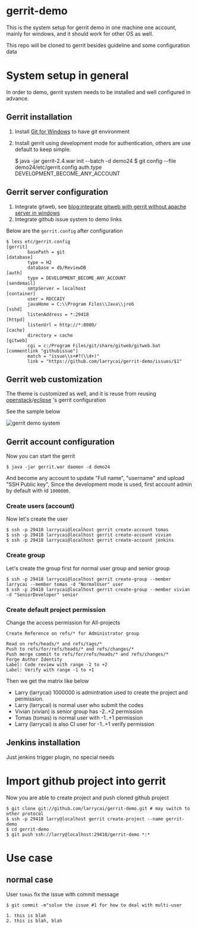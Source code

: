 # gerrit-demo

This is the system setup for gerrit demo in one machine one account, mainly for windows, and it should work for other OS as well.

This repo will be cloned to gerrit besides guideline and some configuration data

# System setup in general
In order to demo, gerrit system needs to be installed and well configured in advance.

## Gerrit installation
1. Install [Git for Windows](http://msysgit.github.com) to have git environment
2. Install gerrit using development mode for authentication, others are use default to keep simple.

    $ java -jar gerrit-2.4.war init --batch  -d demo24
    $ git config  --file demo24/etc/gerrit.config auth.type DEVELOPMENT_BECOME_ANY_ACCOUNT
    
## Gerrit server configuration 
1. Integrate gitweb, see [blog:integrate gitweb with gerrit without apache server in windows](http://codeslife.com/2012/05/21/integrate-gitweb-with-gerrit-without-apache-server-in-windows/)
2. Integrate github issue system to demo links

Below are the `gerrit.config` after configuration

    $ less etc/gerrit.config
    [gerrit]
            basePath = git
    [database]
            type = H2
            database = db/ReviewDB
    [auth]
            type = DEVELOPMENT_BECOME_ANY_ACCOUNT
    [sendemail]
            smtpServer = localhost
    [container]
            user = RDCCAIY
            javaHome = C:\\Program Files\\Java\\jre6
    [sshd]
            listenAddress = *:29418
    [httpd]
            listenUrl = http://*:8080/
    [cache]
            directory = cache
    [gitweb]
            cgi = c:/Program Files/git/share/gitweb/gitweb.bat
    [commentlink "githubissue"]
            match = "issue\\s+#?(\\d+)"
            link = "https://github.com/larrycai/gerrit-demo/issues/$1"

## Gerrit web customization
The theme is customized as well, and it is reuse from reusing [openstack](review.openstack.org)/[eclipse](https://git.eclipse.org/r/) 's gerrit configuration

See the sample below

![gerrit demo system](https://github.com/larrycai/gerrit-demo/raw/master/demo-standard.png)

## Gerrit account configuration

Now you can start the gerrit

    $ java -jar gerrit.war daemon -d demo24

And become any account to update "Full name", "username" and upload "SSH Public key", Since the development mode is used, first account admin by default with id `1000000`.

### Create users (account)
Now let's create the user

    $ ssh -p 29418 larrycai@localhost gerrit create-account tomas
    $ ssh -p 29418 larrycai@localhost gerrit create-account vivian
    $ ssh -p 29418 larrycai@localhost gerrit create-account jenkins
    
### Create group 
Let's create the group first for normal user group and senior group

    $ ssh -p 29418 larrycai@localhost gerrit create-group --member larrycai --member tomas -d "NormalUser" user
    $ ssh -p 29418 larrycai@localhost gerrit create-group --member vivian -d "SeniorDeveloper" senior

### Create default project permission
Change the access permission for All-projects 

    Create Reference on refs/* for Administrator group
    
    Read on refs/heads/* and refs/tags/*
    Push to refs/for/refs/heads/* and refs/changes/*
    Push merge commit to refs/for/refs/heads/* and refs/changes/*
    Forge Author Identity
    Label: Code review with range -2 to +2
    Label: Verify with range -1 to +1

Then we get the matrix like below

 * Larry (larrycai) 1000000 is admintration used to create the project and permission.
 * Larry (larrycai) is normal user who submit the codes
 * Vivian (vivian) is senior group has -2..+2 permission
 * Tomas (tomas) is normal user with -1..+1 permission 
 * Larry (larrycai) is also CI user for -1..+1 verify permission
 
###  
 
## Jenkins installation
Just jenkins trigger plugin, no special needs

# Import github project into gerrit
Now you are able to create project and push cloned github project

    $ git clone git://github.com/larrycai/gerrit-demo.git # may switch to other protocol
    $ ssh -p 29418 larry@localhost gerrit create-project --name gerrit-demo
    $ cd gerrit-demo
    $ git push ssh://larry@localhost:29418/gerrit-demo *:*
    
# Use case 
## normal case
User `tomas` fix the issue with commit message

    $ git commit -m"solve the issue #1 for how to deal with multi-user
    
    1. this is blah
    2. this is blah, blah
    
    

